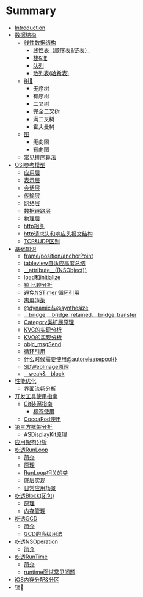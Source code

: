 # Summary

* [Introduction](README.md)
* [数据结构](shu-ju-jie-gou.md)
  * [线性数据结构](shu-ju-jie-gou/xian-xing-shu-ju-jie-gou.md)
    * [线性表（顺序表&链表）](xian-xing-biao-ff08-shun-xu-886826-lian-biao-ff09.md)
    * [栈&堆](zhan.md)
    * [队列](dui-lie.md)
    * [散列表\(哈希表\)](san-lie-biao.md)
  * [树🌲](shu-ju-jie-gou/shu-d83c-df32.md)
    * 无序树
    * 有序树
    * 二叉树
    * 完全二叉树
    * 满二叉树
    * 霍夫曼树
  * [图](shu-ju-jie-gou/tu.md)
    * 无向图
    * 有向图
  * [常见排序算法](shu-ju-jie-gou/chang-jian-pai-xu-suan-fa.md)
* [OSI参考模型](osican-kao-mo-xing.md)
  * [应用层](osican-kao-mo-xing/ying-yong-ceng.md)
  * [表示层](osican-kao-mo-xing/biao-shi-ceng.md)
  * [会话层](osican-kao-mo-xing/hui-hua-ceng.md)
  * [传输层](osican-kao-mo-xing/chuan-shu-ceng.md)
  * [网络层](osican-kao-mo-xing/wang-luo-ceng.md)
  * [数据链路层](osican-kao-mo-xing/shu-ju-lian-lu-ceng.md)
  * [物理层](osican-kao-mo-xing/wu-li-ceng.md)
  * [http相关](osican-kao-mo-xing/httpxiang-guan.md)
  * [http请求头和响应头报文结构](osican-kao-mo-xing/httpqing-qiu-tou-he-xiang-ying-tou-bao-wen-jie-gou.md)
  * [TCP&UDP区别](osican-kao-mo-xing/tcpandudpqu-bie.md)
* [基础知识](ji-chu-zhi-shi.md)
  * [frame/position/anchorPoint](ji-chu-zhi-shi/framepositionanchorpoint.md)
  * [tableview自适应高度总结](ji-chu-zhi-shi/tableviewzi-shi-ying-gao-du-zong-jie.md)
  * [\_\_attribute\_\_\(\(NSObject\)\)](ji-chu-zhi-shi/attribute-nsobject.md)
  * [load和initialize](ji-chu-zhi-shi/loadhe-initialize.md)
  * [锁  比较分析](ji-chu-zhi-shi/suo-bi-jiao-fen-xi.md)
  * [避免NSTimer 循环引用](ji-chu-zhi-shi/bi-mian-nstimer-xun-huan-yin-yong.md)
  * [离屏渲染](ji-chu-zhi-shi/li-ping-xuan-ran.md)
  * [@dynamic与@synthesize](ji-chu-zhi-shi/dynamic4e0e-synthesize.md)
  * [\_\_bridge,\_\_bridge\_retained,\_\_bridge\_transfer](ji-chu-zhi-shi/bridge-bridge-retained-bridge-transfer.md)
  * [Category类扩展原理](ji-chu-zhi-shi/categorylei-kuo-zhan-yuan-li.md)
  * [KVC的实现分析](ji-chu-zhi-shi/kvcde-shi-xian-fen-xi.md)
  * [KVO的实现分析](ji-chu-zhi-shi/kvode-shi-xian-fen-xi.md)
  * [objc\_msgSend](ji-chu-zhi-shi/objcmassend.md)
  * [循环引用](ji-chu-zhi-shi/xun-huan-yin-yong.md)
  * [什么时候需要使用@autoreleasepool{}](ji-chu-zhi-shi/shi-yao-shi-hou-xu-yaoshi-7528-autoreleasepool.md)
  * [SDWebImage原理](ji-chu-zhi-shi/sdwebimageyuan-li.md)
  * [\_\_weak&\_\_block](ji-chu-zhi-shi/weak-andblock.md)
* [性能优化](xing-neng-you-hua.md)
  * [界面流畅分析](xing-neng-you-hua/jie-mian-liu-chang-fen-xi.md)
* [开发工具使用指南](kai-fa-gong-ju-shi-yong-zhi-nan.md)
  * [Git装逼指南](kai-fa-gong-ju-shi-yong-zhi-nan/gitzhuang-bi-zhi-nan.md)
    * [标签使用](kai-fa-gong-ju-shi-yong-zhi-nan/gitzhuang-bi-zhi-nan/biao-qian-shi-yong.md)
  * [CocoaPod使用](kai-fa-gong-ju-shi-yong-zhi-nan/cocoapodshi-yong.md)
* [第三方框架分析](di-san-fang-kuang-jia-fen-xi.md)
  * [ASDisplayKit原理](di-san-fang-kuang-jia-fen-xi/asdisplaykityuan-li.md)
* [应用架构分析](ying-yong-jia-gou-fen-xi.md)
* [吃透RunLoop](chi-tou-runloop.md)
  * [简介](chi-tou-runloop/jian-jie.md)
  * [原理](chi-tou-runloop/yuan-li.md)
  * [RunLoop相关的类](chi-tou-runloop/runloopxiang-guan-de-lei.md)
  * [底层实现](chi-tou-runloop/di-ceng-shi-xian.md)
  * [日常应用场景](chi-tou-runloop/ri-chang-ying-yong-chang-jing.md)
* [吃透Block\(闭包\)](blockbi-530529.md)
  * [原理](blockbi-530529/yuan-li.md)
  * [内存管理](blockbi-530529/nei-cun-guan-li.md)
* [吃透GCD](chi-tou-gcd.md)
  * [简介](chi-tou-gcd/jian-jie.md)
  * [GCD的高级用法](chi-tou-gcd/gcdde-gao-ji-yong-fa.md)
* [吃透NSOperation](chi-tou-nsoperation.md)
  * [简介](chi-tou-nsoperation/jian-jie.md)
* [吃透RunTime](chi-tou-runtime.md)
  * [简介](chi-tou-runtime/jian-jie.md)
  * [runtime面试常见问题](chi-tou-runtime/runtimemian-shi-chang-jian-wen-ti.md)
* [iOS内存分配&分区](iosnei-cun-fen-914d26-fen-qu.md)
* [锁🔐](suo-d83d-dd10.md)

